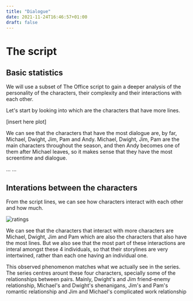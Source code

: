 ```yaml
---
title: "Dialogue"
date: 2021-11-24T16:46:57+01:00
draft: false
---
```


# The script

## Basic statistics

We will use a subset of The Office script to gain a deeper analysis of the personality of the characters, their complexity and their interactions with each other.

Let's start by looking into which are the characters that have more lines.

[insert here plot]

We can see that the characters that have the most dialogue are, by far, Michael, Dwight, Jim, Pam and Andy. Michael, Dwight, Jim, Pam are the main characters throughout the season, and then Andy becomes one of them after Michael leaves, so it makes sense that they have the most screentime and dialogue.

...
...


## Interations between the characters

From the script lines, we can see how characters interact with each other and how much.


![ratings]({{<baseurl>}}/images/characters_interactions.png)

We can see that the characters that interact with more characters are Michael, Dwight, Jim and Pam which are also the characters that also have the most lines. But we also see that the most part of these interactions are interal amongst these 4 individuals, so that their storylines are very intertwined, rather than each one having an individual one. 

This observed phenomenon matches what we actually see in the series. The series centres arount these four characters, specially some of the relationships between pairs. Mainly, Dwight's and Jim friend-enemy relationship, Michael's and Dwight's shenanigans, Jim's and Pam's romantic relationship and Jim and Michael's complicated work relationship